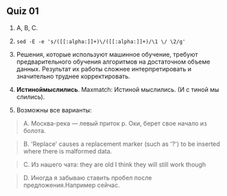 ## Quiz 01

1. A, B, C.

2. ```sed -E -e 's/([[:alpha:]]+)\/([[:alpha:]]+)/\1 \/ \2/g'```

3. Решения, которые используют машинное обучение, требуют предварительного обучения алгоритмов на достаточном объеме данных. Результат их работы сложнее интерпретировать и значительно труднее корректировать.

4. **Истиноймыслились**. Maxmatch: Истиной мыслились. (И с тиной мы слились).

5. Возможны все варианты:

> A. Москва-река — левый приток р. Оки, берет свое начало из болота.

> B. 'Replace' causes a replacement marker (such as '?') to be inserted where there is malformed data.

> C. Из нашего чата: they are old I think they will still work though

> D. Иногда я забываю ставить пробел после предложения.Например сейчас.
